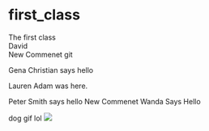 # first_class
The first class  
David  
New Commenet  git



Gena Christian says hello

Lauren Adam was here.

Peter Smith says hello
New Commenet
Wanda Says Hello


dog gif lol ![](http://i.giphy.com/yXBqba0Zx8S4.gif)
